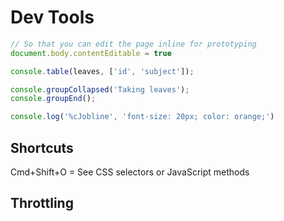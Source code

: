 # Dev Tools

```js
// So that you can edit the page inline for prototyping
document.body.contentEditable = true

console.table(leaves, ['id', 'subject']);

console.groupCollapsed('Taking leaves');
console.groupEnd();

console.log('%cJobline', 'font-size: 20px; color: orange;')
```

## Shortcuts

Cmd+Shift+O = See CSS selectors or JavaScript methods

## Throttling

